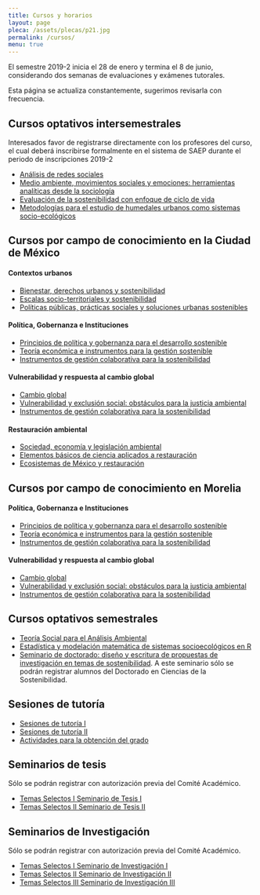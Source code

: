 ```yaml
---
title: Cursos y horarios
layout: page
pleca: /assets/plecas/p21.jpg
permalink: /cursos/
menu: true
---
```



El semestre 2019-2 inicia el 28 de enero y termina el 8 de junio, considerando dos semanas de
evaluaciones y exámenes tutorales.

Esta página se actualiza constantemente, sugerimos revisarla con frecuencia.


## Cursos optativos intersemestrales

Interesados favor de registrarse directamente con los profesores del
curso, el cual deberá inscribirse formalmente en el sistema de SAEP
durante el periodo de inscripciones 2019-2


 - [Análisis de redes sociales](/cursos/analisis_de_redes_sociales/)
 - [Medio ambiente, movimientos sociales y emociones: herramientas analíticas desde la sociología](/cursos/medio_ambiente_movimientos_sociales_y_emociones_herramientas_analiticas_desde_la_sociologia/)
 - [Evaluación de la sostenibilidad con enfoque de ciclo de vida](/cursos/evaluacion_de_la_sostenibilidad_con_enfoque_de_ciclo_de_vida/)
 - [Metodologías para el estudio de humedales urbanos como sistemas socio-ecológicos](/cursos/metodologias_para_el_estudio_de_humedales_urbanos_como_sistemas_socio-ecologicos/)


## Cursos por campo de conocimiento en la Ciudad de México


#### Contextos urbanos

 - [Bienestar, derechos urbanos y sostenibilidad](/cursos/bienestar_derechos_urbanos_y_sostenibilidad/)
 - [Escalas socio-territoriales y sostenibilidad](/cursos/escalas_socio-territoriales_y_sostenibilidad/)
 - [Políticas públicas, prácticas sociales y soluciones urbanas sostenibles](/cursos/politicas_publicas_practicas_sociales_y_soluciones_urbanas_sostenibles/)
 
#### Política, Gobernanza e Instituciones
 
 - [Principios de política y gobernanza para el desarrollo sostenible](/cursos/principios_de_politica_y_gobernanza_para_el_desarrollo_sostenible_cdmx/)
 - [Teoría económica e instrumentos para la gestión sostenible](/cursos/teoria_economica_e_instrumentos_para_la_gestion_sostenible_cdmx/)
 - [Instrumentos de gestión colaborativa para la sostenibilidad](/cursos/instrumentos_de_gestion_colaborativa_para_la_sostenibilidad_cdmx/)
 
#### Vulnerabilidad y respuesta al cambio global
 
 - [Cambio global](/cursos/cambio_global_cdmx/)
 - [Vulnerabilidad y exclusión social: obstáculos para la justicia ambiental](/cursos/vulnerabilidad_y_exclusion_social_obstaculos_para_la_justicia_ambiental_cdmx/)
  - [Instrumentos de gestión colaborativa para la sostenibilidad](/cursos/instrumentos_de_gestion_colaborativa_para_la_sostenibilidad_cdmx/)
  
#### Restauración ambiental
  
 - [Sociedad, economía y legislación ambiental](/cursos/sociedad_economia_y_legislacion_ambiental/)
 - [Elementos básicos de ciencia aplicados a restauración](/cursos/elementos_basicos_de_ciencia_aplicados_a_restauracion/)
 - [Ecosistemas de México y restauración](/cursos/ecosistemas_de_mexico_y_restauracion/)


## Cursos por campo de conocimiento en Morelia

#### Política, Gobernanza e Instituciones

 - [Principios de política y gobernanza para el desarrollo sostenible](/cursos/principios_de_politica_y_gobernanza_para_el_desarrollo_sostenible_morelia/)
 - [Teoría económica e instrumentos para la gestión sostenible](/cursos/teoria_economica_e_instrumentos_para_la_gestion_sostenible_morelia/)
 - [Instrumentos de gestión colaborativa para la sostenibilidad](/cursos/instrumentos_de_gestion_colaborativa_para_la_sostenibilidad_morelia/)
 
#### Vulnerabilidad y respuesta al cambio global
 
 - [Cambio global](/cursos/cambio_global_morelia/)
 - [Vulnerabilidad y exclusión social: obstáculos para la justicia ambiental](/cursos/vulnerabilidad_y_exclusion_social_obstaculos_para_la_justicia_ambiental_morelia/)
 - [Instrumentos de gestión colaborativa para la sostenibilidad](/cursos/instrumentos_de_gestion_colaborativa_para_la_sostenibilidad_morelia/)


## Cursos optativos semestrales

 - [Teoría Social para el Análisis Ambiental](/cursos/teoria_social_para_el_analisis_ambiental/)
 - [Estadística y modelación matemática de sistemas socioecológicos en R](/cursos/estadistica_y_modelacion_matematica_de_sistemas_socioecologicos_en_r/)
 - [Seminario de doctorado: diseño y escritura de propuestas de investigación en temas de sostenibilidad](/cursos/seminario_de_doctorado_diseno_y_escritura_de_propuestas_de_investigacion_en_temas_de_sostenibilidad/). A este seminario sólo se podrán registrar alumnos del Doctorado en Ciencias de la Sostenibilidad.


## Sesiones de tutoría


 - [Sesiones de tutoría I](/cursos/sesiones_de_tutoria_i/)
 - [Sesiones de tutoría II](/cursos/sesiones_de_tutoria_ii/)
 - [Actividades para la obtención del grado](/cursos/actividades_para_la_obtencion_del_grado/)


## Seminarios de tesis

Sólo se podrán registrar con autorización previa del Comité Académico.

 - [Temas Selectos I Seminario de Tesis I](/cursos/temas_selectos_i_seminario_de_tesis_i/)
 - [Temas Selectos II Seminario de Tesis II](/cursos/temas_selectos_ii_seminario_de_tesis_ii/)

## Seminarios de Investigación

Sólo se podrán registrar con autorización previa del Comité Académico.

 - [Temas Selectos I Seminario de Investigación I](/cursos/temas_selectos_i_seminario_de_investigacion_i/)
 - [Temas Selectos II Seminario de Investigación II](/cursos/temas_selectos_ii_seminario_de_investigacion_ii/)
 - [Temas Selectos III Seminario de Investigación III](/cursos/temas_selectos_iii_seminario_de_investigacion_iii/)
